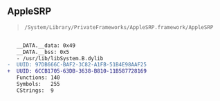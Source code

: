 ## AppleSRP

> `/System/Library/PrivateFrameworks/AppleSRP.framework/AppleSRP`

```diff

   __DATA.__data: 0x49
   __DATA.__bss: 0x5
   - /usr/lib/libSystem.B.dylib
-  UUID: 97DB666C-BAF2-3C82-A1FB-51B4E98AAF25
+  UUID: 6CCB1705-63DB-3638-B810-11B587728169
   Functions: 140
   Symbols:   255
   CStrings:  9

```

